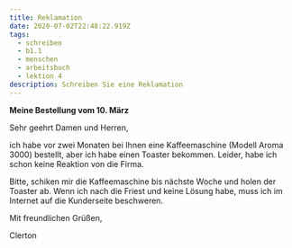 ```yaml
---
title: Reklamation
date: 2020-07-02T22:48:22.919Z
tags:
  - schreiben
  - b1.1
  - menschen
  - arbeitsbuch
  - lektion 4
description: Schreiben Sie eine Reklamation
---
```

**Meine Bestellung vom 10. März**

Sehr geehrt Damen und Herren,

ich habe vor zwei Monaten bei Ihnen eine Kaffeemaschine (Modell Aroma 3000) bestellt, aber ich habe einen Toaster bekommen. Leider, habe ich schon keine Reaktion von die Firma. 

Bitte, schiken mir die Kaffeemaschine bis nächste Woche und holen der Toaster ab. Wenn ich nach die Friest und keine Lösung habe, muss ich im Internet auf die Kunderseite beschweren.

Mit freundlichen Grüßen,

Clerton